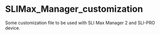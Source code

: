 SLIMax_Manager_customization
============================

Some customization file to be used with SLI Max Manager 2 and SLI-PRO device.

